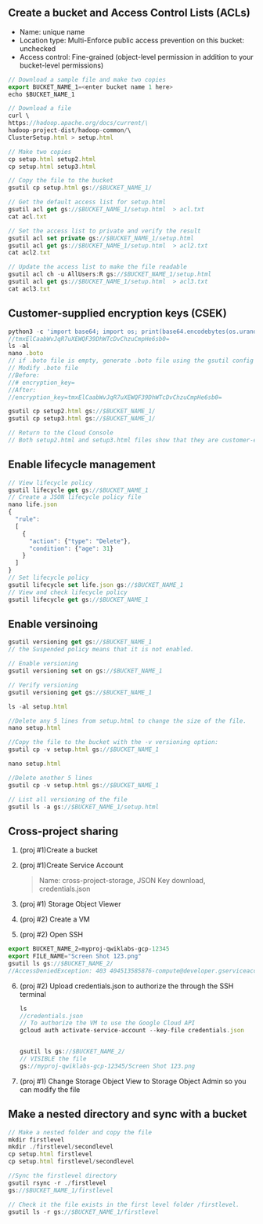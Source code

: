 ## Create a bucket and Access Control Lists (ACLs)

- Name: unique name
- Location type: Multi-Enforce public access prevention on this bucket: unchecked
- Access control: Fine-grained (object-level permission in addition to your bucket-level permissions)

```js
// Download a sample file and make two copies
export BUCKET_NAME_1=<enter bucket name 1 here>
echo $BUCKET_NAME_1

// Download a file
curl \
https://hadoop.apache.org/docs/current/\
hadoop-project-dist/hadoop-common/\
ClusterSetup.html > setup.html

// Make two copies
cp setup.html setup2.html
cp setup.html setup3.html

// Copy the file to the bucket
gsutil cp setup.html gs://$BUCKET_NAME_1/

// Get the default access list for setup.html
gsutil acl get gs://$BUCKET_NAME_1/setup.html  > acl.txt
cat acl.txt

// Set the access list to private and verify the result
gsutil acl set private gs://$BUCKET_NAME_1/setup.html
gsutil acl get gs://$BUCKET_NAME_1/setup.html  > acl2.txt
cat acl2.txt

// Update the access list to make the file readable
gsutil acl ch -u AllUsers:R gs://$BUCKET_NAME_1/setup.html
gsutil acl get gs://$BUCKET_NAME_1/setup.html  > acl3.txt
cat acl3.txt
```

## Customer-supplied encryption keys (CSEK)

```js
python3 -c 'import base64; import os; print(base64.encodebytes(os.urandom(32)))'
//tmxElCaabWvJqR7uXEWQF39DhWTcDvChzuCmpHe6sb0=
ls -al
nano .boto
// if .boto file is empty, generate .boto file using the gsutil config -n command
// Modify .boto file
//Before:
//# encryption_key=
//After:
//encryption_key=tmxElCaabWvJqR7uXEWQF39DhWTcDvChzuCmpHe6sb0=

gsutil cp setup2.html gs://$BUCKET_NAME_1/
gsutil cp setup3.html gs://$BUCKET_NAME_1/

// Return to the Cloud Console
// Both setup2.html and setup3.html files show that they are customer-encrypted.
```

## Enable lifecycle management

```js
// View lifecycle policy
gsutil lifecycle get gs://$BUCKET_NAME_1
// Create a JSON lifecycle policy file
nano life.json
{
  "rule":
  [
    {
      "action": {"type": "Delete"},
      "condition": {"age": 31}
    }
  ]
}
// Set lifecycle policy
gsutil lifecycle set life.json gs://$BUCKET_NAME_1
// View and check lifecycle policy
gsutil lifecycle get gs://$BUCKET_NAME_1
```

## Enable versinoing

```js
gsutil versioning get gs://$BUCKET_NAME_1
// the Suspended policy means that it is not enabled.

// Enable versioning
gsutil versioning set on gs://$BUCKET_NAME_1

// Verify versioning
gsutil versioning get gs://$BUCKET_NAME_1

ls -al setup.html

//Delete any 5 lines from setup.html to change the size of the file.
nano setup.html

//Copy the file to the bucket with the -v versioning option:
gsutil cp -v setup.html gs://$BUCKET_NAME_1

nano setup.html

//Delete another 5 lines
gsutil cp -v setup.html gs://$BUCKET_NAME_1

// List all versioning of the file
gsutil ls -a gs://$BUCKET_NAME_1/setup.html
```

## Cross-project sharing

1. (proj #1)Create a bucket
2. (proj #1)Create Service Account

   > Name: cross-project-storage, JSON Key download, credentials.json

3. (proj #1) Storage Object Viewer
4. (proj #2) Create a VM
5. (proj #2) Open SSH

```js
export BUCKET_NAME_2=myproj-qwiklabs-gcp-12345
export FILE_NAME="Screen Shot 123.png"
gsutil ls gs://$BUCKET_NAME_2/
//AccessDeniedException: 403 404513585876-compute@developer.gserviceaccount.com does not have storage.objects.list access to the Google Cloud Storage bucket.
```

6. (proj #2) Upload credentials.json to authorize the through the SSH terminal

   ```js
   ls
   //credentials.json
   // To authorize the VM to use the Google Cloud API
   gcloud auth activate-service-account --key-file credentials.json


   gsutil ls gs://$BUCKET_NAME_2/
   // VISIBLE the file
   gs://myproj-qwiklabs-gcp-12345/Screen Shot 123.png
   ```

7. (proj #1) Change Storage Object View to Storage Object Admin so you can modify the file

## Make a nested directory and sync with a bucket

```js
// Make a nested folder and copy the file
mkdir firstlevel
mkdir ./firstlevel/secondlevel
cp setup.html firstlevel
cp setup.html firstlevel/secondlevel

//Sync the firstlevel directory
gsutil rsync -r ./firstlevel
gs://$BUCKET_NAME_1/firstlevel

// Check it the file exists in the first level folder /firstlevel.
gsutil ls -r gs://$BUCKET_NAME_1/firstlevel
```

